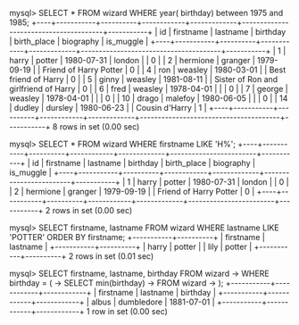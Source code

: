 mysql> SELECT * FROM wizard WHERE year( birthday) between 1975 and 1985;
+----+-----------+----------+------------+-------------+---------------------------------------+-----------+
| id | firstname | lastname | birthday   | birth_place | biography                             | is_muggle |
+----+-----------+----------+------------+-------------+---------------------------------------+-----------+
|  1 | harry     | potter   | 1980-07-31 | london      |                                       |         0 |
|  2 | hermione  | granger  | 1979-09-19 |             | Friend of Harry Potter                |         0 |
|  4 | ron       | weasley  | 1980-03-01 |             | Best friend of Harry                  |         0 |
|  5 | ginny     | weasley  | 1981-08-11 |             | Sister of Ron and girlfriend of Harry |         0 |
|  6 | fred      | weasley  | 1978-04-01 |             |                                       |         0 |
|  7 | george    | weasley  | 1978-04-01 |             |                                       |         0 |
| 10 | drago     | malefoy  | 1980-06-05 |             |                                       |         0 |
| 14 | dudley    | dursley  | 1980-06-23 |             | Cousin d'Harry                        |         1 |
+----+-----------+----------+------------+-------------+---------------------------------------+-----------+
8 rows in set (0.00 sec)

mysql> SELECT * FROM wizard WHERE firstname LIKE 'H%';
+----+-----------+----------+------------+-------------+------------------------+-----------+
| id | firstname | lastname | birthday   | birth_place | biography              | is_muggle |
+----+-----------+----------+------------+-------------+------------------------+-----------+
|  1 | harry     | potter   | 1980-07-31 | london      |                        |         0 |
|  2 | hermione  | granger  | 1979-09-19 |             | Friend of Harry Potter |         0 |
+----+-----------+----------+------------+-------------+------------------------+-----------+
2 rows in set (0.00 sec)

mysql> SELECT firstname, lastname FROM wizard WHERE lastname LIKE 'POTTER' ORDER BY firstname;
+-----------+----------+
| firstname | lastname |
+-----------+----------+
| harry     | potter   |
| lily      | potter   |
+-----------+----------+
2 rows in set (0.01 sec)

mysql> SELECT firstname, lastname, birthday FROM wizard 
    -> WHERE birthday = (
    -> SELECT min(birthday)
    -> FROM wizard
    -> );
+-----------+------------+------------+
| firstname | lastname   | birthday   |
+-----------+------------+------------+
| albus     | dumbledore | 1881-07-01 |
+-----------+------------+------------+
1 row in set (0.00 sec)
